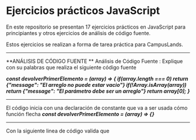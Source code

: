 # **Ejercicios prácticos JavaScript**



En este repositorio se presentan 17 ejercicios prácticos en JavaScript para principiantes y otros ejercicios de análisis de código fuente.

Estos ejercicios se realizan a forma de tarea práctica para CampusLands.

-------------

**ANÁLISIS DE CÓDIGO FUENTE **
Análisis de Código Fuente : Explique con su palabras que realiza el siguiente código
fuente

***const devolverPrimerElemento = (array) => {
if(array.length === 0) return {"message": "El arreglo no puede estar vacio"}
if(!Array.isArray(array)) return {"message": "El parámetro debe ser un arreglo"}
return array[0];
}***

-----------
El código inicia con una declaración de constante que va a ser usada cómo función flecha
									***const devolverPrimerElemento = (array) => {}***

----------------------
Con la siguiente linea de código valida que 
